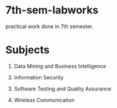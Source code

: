 # 7th-sem-labworks

practical work done in 7th semester.

# Subjects

1. Data Mining and Business Intelligence

2. Information Security

3. Software Testing and Quality Assurance

4. Wireless Communication
